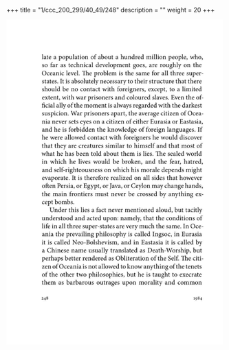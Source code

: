 +++
title = "1/ccc_200_299/40_49/248"
description = ""
weight = 20
+++

<img class="center-fit-jpg" src="/jpg_/out_jpg_1984__248.jpg" ></img>


